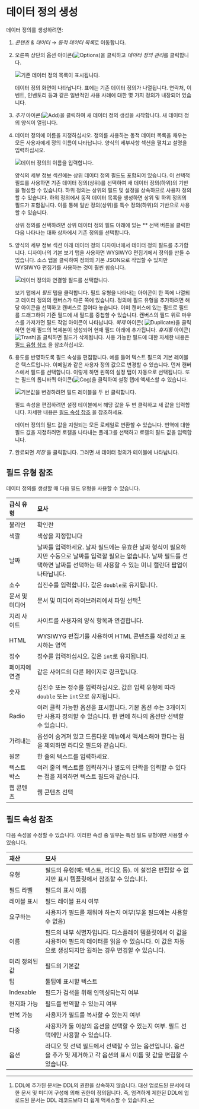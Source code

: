# 데이터 정의 생성

데이터 정의를 생성하려면:

1. *콘텐츠 & 데이터* &rarr; *동적 데이터 목록*로 이동합니다.

1. 오른쪽 상단의 옵션 아이콘(![Options](../../../images/icon-options.png))을 클릭하고 *데이터 정의 관리*를 클릭합니다.

    ![기존 데이터 정의 목록이 표시됩니다.](./creating-data-definitions/images/01.png)

    데이터 정의 화면이 나타납니다. 표에는 기존 데이터 정의가 나열됩니다. 연락처, 이벤트, 인벤토리 등과 같은 일반적인 사용 사례에 대한 몇 가지 정의가 내장되어 있습니다.

1. *추가* 아이콘(![Add](../../../images/icon-add.png))을 클릭하여 새 데이터 정의 생성을 시작합니다. 새 데이터 정의 양식이 열립니다.

1. 데이터 정의에 이름을 지정하십시오. 정의를 사용하는 동적 데이터 목록을 채우는 모든 사용자에게 정의 이름이 나타납니다. 양식의 세부사항 섹션을 펼치고 설명을 입력하십시오.

    ![데이터 정의의 이름을 입력합니다.](./creating-data-definitions/images/02.png)

    양식의 세부 정보 섹션에는 상위 데이터 정의 필드도 포함되어 있습니다. 이 선택적 필드를 사용하면 기존 데이터 정의(상위)를 선택하여 새 데이터 정의(하위)의 기반을 형성할 수 있습니다. 하위 정의는 상위의 필드 및 설정을 상속하므로 사용자 정의할 수 있습니다. 하위 정의에서 동적 데이터 목록을 생성하면 상위 및 하위 정의의 필드가 포함됩니다. 이를 통해 일반 정의(상위)를 특수 정의(하위)의 기반으로 사용할 수 있습니다.

    상위 정의를 선택하려면 상위 데이터 정의 필드 아래에 있는 ** 선택 버튼을 클릭한 다음 나타나는 대화 상자에서 기존 정의를 선택합니다.

1. 양식의 세부 정보 섹션 아래 데이터 정의 디자이너에서 데이터 정의 필드를 추가합니다. 디자이너의 기본 보기 탭을 사용하면 WYSIWYG 편집기에서 정의를 만들 수 있습니다. 소스 탭을 클릭하여 정의의 기본 JSON으로 작업할 수 있지만 WYSIWYG 편집기를 사용하는 것이 훨씬 쉽습니다.

    ![데이터 정의와 연결할 필드를 선택합니다.](./creating-data-definitions/images/03.png)

    보기 탭에서 *필드* 탭을 클릭합니다. 필드 유형을 나타내는 아이콘이 한 쪽에 나열되고 데이터 정의의 캔버스가 다른 쪽에 있습니다. 정의에 필드 유형을 추가하려면 해당 아이콘을 선택하고 캔버스로 끌어다 놓습니다. 이미 캔버스에 있는 필드로 필드를 드래그하여 기존 필드에 새 필드를 중첩할 수 있습니다. 캔버스의 필드 위로 마우스를 가져가면 필드 작업 아이콘이 나타납니다. *복제* 아이콘( ![Duplicate](../../../images/icon-duplicate.png))을 클릭하면 현재 필드의 복제본이 생성되어 현재 필드 아래에 추가됩니다. *휴지통* 아이콘( ![Trash](../../../images/icon-trash.png))을 클릭하면 필드가 삭제됩니다. 사용 가능한 필드에 대한 자세한 내용은 [필드 유형 참조](#field-types-reference) 을 참조하십시오.

1. 용도를 반영하도록 필드 속성을 편집합니다. 예를 들어 텍스트 필드의 기본 레이블은 텍스트입니다. 이메일과 같은 사용자 정의 값으로 변경할 수 있습니다. 먼저 캔버스에서 필드를 선택합니다. 이렇게 하면 왼쪽의 설정 탭이 자동으로 선택됩니다. 또는 필드의 톱니바퀴 아이콘(![Cog](../../../images/icon-cog.png))을 클릭하여 설정 탭에 액세스할 수 있습니다.

    ![기본값을 변경하려면 필드 레이블을 두 번 클릭합니다.](./creating-data-definitions/images/04.png)

    필드 속성을 편집하려면 설정 테이블에서 해당 값을 두 번 클릭하고 새 값을 입력합니다. 자세한 내용은 [필드 속성 참조](#field-properties-reference) 을 참조하세요.

    데이터 정의의 필드 값을 지원되는 모든 로케일로 변환할 수 있습니다. 번역에 대한 필드 값을 지정하려면 로캘을 나타내는 플래그를 선택하고 로캘의 필드 값을 입력합니다.

1. 완료되면 *저장* 을 클릭합니다. 그러면 새 데이터 정의가 테이블에 나타납니다.

## 필드 유형 참조

데이터 정의를 생성할 때 다음 필드 유형을 사용할 수 있습니다.

| 급식 유형    | 묘사                                                                                                           |
|:-------- |:------------------------------------------------------------------------------------------------------------ |
| 불리언      | 확인란                                                                                                          |
| 색깔       | 색상을 지정합니다                                                                                                    |
| 날짜       | 날짜를 입력하세요. 날짜 필드에는 유효한 날짜 형식이 필요하지만 수동으로 날짜를 입력할 필요는 없습니다. 날짜 필드를 선택하면 날짜를 선택하는 데 사용할 수 있는 미니 캘린더 팝업이 나타납니다. |
| 소수       | 십진수를 입력합니다. 값은 `double`로 유지됩니다.                                                                              |
| 문서 및 미디어 | 문서 및 미디어 라이브러리에서 파일 선택[^1]                                                                                   |
| 지리 사이트    | 사이트를 사용자의 양식 항목과 연결합니다.                                                                                       |
| HTML     | WYSIWYG 편집기를 사용하여 HTML 콘텐츠를 작성하고 표시하는 영역                                                                     |
| 정수       | 정수를 입력하십시오. 값은 `int`로 유지됩니다.                                                                                 |
| 페이지에 연결  | 같은 사이트의 다른 페이지로 링크합니다.                                                                                       |
| 숫자       | 십진수 또는 정수를 입력하십시오. 값은 입력 유형에 따라 `double` 또는 `int`으로 유지됩니다.                                                   |
| Radio    | 여러 클릭 가능한 옵션을 표시합니다. 기본 옵션 수는 3개이지만 사용자 정의할 수 있습니다. 한 번에 하나의 옵션만 선택할 수 있습니다.                                 |
| 가려내는     | 옵션이 숨겨져 있고 드롭다운 메뉴에서 액세스해야 한다는 점을 제외하면 라디오 필드와 같습니다.                                                         |
| 원본       | 한 줄의 텍스트를 입력하세요.                                                                                             |
| 텍스트 박스   | 여러 줄의 텍스트를 입력하거나 별도의 단락을 입력할 수 있다는 점을 제외하면 텍스트 필드와 같습니다.                                                     |
| 웹 콘텐츠    | 웹 콘텐츠 선택                                                                                                     |

## 필드 속성 참조

 다음 속성을 수정할 수 있습니다. 이러한 속성 중 일부는 특정 필드 유형에만 사용할 수 있습니다.

| 재산        | 묘사                                                                                          |
|:--------- |:------------------------------------------------------------------------------------------- |
| 유형        | 필드의 유형(예: 텍스트, 라디오 등). 이 설정은 편집할 수 없지만 표시 템플릿에서 참조할 수 있습니다.                                 |
| 필드 라벨     | 필드의 표시 이름                                                                                   |
| 레이블 표시    | 필드 레이블 표시 여부                                                                                |
| 요구하는      | 사용자가 필드를 채워야 하는지 여부(부울 필드에는 사용할 수 없음)                                                       |
| 이름        | 필드의 내부 식별자입니다. 디스플레이 템플릿에서 이 값을 사용하여 필드의 데이터를 읽을 수 있습니다. 이 값은 자동으로 생성되지만 원하는 경우 변경할 수 있습니다. |
| 미리 정의된 값  | 필드의 기본값                                                                                     |
| 팁         | 툴팁에 표시할 텍스트                                                                                 |
| Indexable | 필드가 검색을 위해 인덱싱되는지 여부                                                                        |
| 현지화 가능    | 필드를 번역할 수 있는지 여부                                                                            |
| 반복 가능     | 사용자가 필드를 복사할 수 있는지 여부                                                                       |
| 다중        | 사용자가 둘 이상의 옵션을 선택할 수 있는지 여부. 필드 선택에만 사용할 수 있습니다.                                            |
| 옵션        | 라디오 및 선택 필드에서 선택할 수 있는 옵션입니다. 옵션을 추가 및 제거하고 각 옵션의 표시 이름 및 값을 편집할 수 있습니다.                    |

[^1]: DDL에 추가된 문서는 DDL의 권한을 상속하지 않습니다. 대신 업로드된 문서에 대한 문서 및 미디어 구성에 의해 권한이 정의됩니다. 즉, 엄격하게 제한된 DDL에 업로드된 문서는 DDL 레코드보다 더 쉽게 액세스할 수 있습니다.
